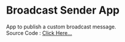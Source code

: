 # Broadcast Sender App
App to publish a custom broadcast message.<br>
Source Code : <a href="https://github.com/ManojCSE17/Broadcast-Sender">Click Here...</a>
